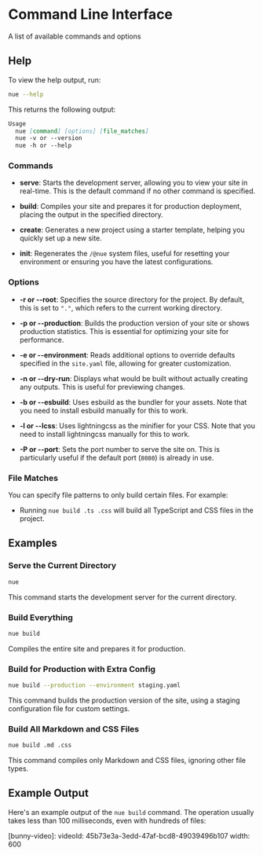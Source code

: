 
# Command Line Interface

A list of available commands and options

## Help

To view the help output, run:

```sh
nue --help
```

This returns the following output:

```md
Usage
  nue [command] [options] [file_matches]
  nue -v or --version
  nue -h or --help
```

### Commands

- **serve**: Starts the development server, allowing you to view your site in real-time. This is the default command if no other command is specified.

- **build**: Compiles your site and prepares it for production deployment, placing the output in the specified directory.

- **create**: Generates a new project using a starter template, helping you quickly set up a new site.

- **init**: Regenerates the `/@nue` system files, useful for resetting your environment or ensuring you have the latest configurations.

### Options

- **-r or --root**: Specifies the source directory for the project. By default, this is set to `"."`, which refers to the current working directory.

- **-p or --production**: Builds the production version of your site or shows production statistics. This is essential for optimizing your site for performance.

- **-e or --environment**: Reads additional options to override defaults specified in the `site.yaml` file, allowing for greater customization.

- **-n or --dry-run**: Displays what would be built without actually creating any outputs. This is useful for previewing changes.

- **-b or --esbuild**: Uses esbuild as the bundler for your assets. Note that you need to install esbuild manually for this to work.

- **-l or --lcss**: Uses lightningcss as the minifier for your CSS. Note that you need to install lightningcss manually for this to work.

- **-P or --port**: Sets the port number to serve the site on. This is particularly useful if the default port (`8080`) is already in use.

### File Matches

You can specify file patterns to only build certain files. For example:

- Running `nue build .ts .css` will build all TypeScript and CSS files in the project.


## Examples

### Serve the Current Directory

```sh
nue
```

This command starts the development server for the current directory.

### Build Everything

```sh
nue build
```

Compiles the entire site and prepares it for production.

### Build for Production with Extra Config

```sh
nue build --production --environment staging.yaml
```

This command builds the production version of the site, using a staging configuration file for custom settings.

### Build All Markdown and CSS Files

```sh
nue build .md .css
```

This command compiles only Markdown and CSS files, ignoring other file types.


## Example Output

Here's an example output of the `nue build` command. The operation usually takes less than 100 milliseconds, even with hundreds of files:

[bunny-video]:
  videoId: 45b73e3a-3edd-47af-bcd8-49039496b107
  width: 600

